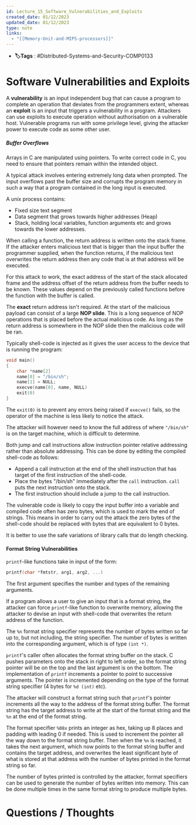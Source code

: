 ```yaml
---
id: Lecture_15_Software_Vulnerabilities_and_Exploits
created_date: 01/12/2023
updated_date: 01/12/2023
type: note
links:
  - "[[Memory-Unit-and-MIPS-processors]]"
---
```

* **🏷️Tags** : #Distributed-Systems-and-Security-COMP0133 
# Software Vulnerabilities and Exploits

A **vulnerability** is an input independent bug that can cause a program to complete an operation that deviates from the programmers extent, whereas an **exploit** is an input that triggers a vulnerability in a program. Attackers can use exploits to execute operation without authorisation on a vulnerable host. Vulnerable programs run with some privilege level, giving the attacker power to execute code as some other user.

##### Buffer Overflows

Arrays in C are manipulated using pointers. To write correct code in C, you need to ensure that pointers remain within the intended object.

A typical attack involves entering extremely long data when prompted. The input overflows past the buffer size and corrupts the program memory in such a way that a program contained in the long input is executed.

A unix process contains:
* Fixed size text segment
* Data segment that grows towards higher addresses (Heap)
* Stack, holding local variables, function arguments etc and grows towards the lower addresses.

When calling a function, the return address is written onto the stack frame. If the attacker enters malicious text that is bigger than the input buffer the programmer supplied, when the function returns, if the malicious text overwrites the return address then any code that is at that address will be executed.

For this attack to work, the exact address of the start of the stack allocated frame and the address offset of the return address from the buffer needs to be known. These values depend on the previously called functions before the function with the buffer is called.

The **exact** return address isn't required. At the start of the malicious payload can consist of a large **NOP slide**. This is a long sequence of NOP operations that is placed before the actual malicious code. As long as the return address is somewhere in the NOP slide then the malicious code will be ran.

Typically shell-code is injected as it gives the user access to the device that is running the program:

```c
void main()
{
	char *name[2]
	name[0] = "/bin/sh";
	name[1] = NULL;
	execve(name[0], name, NULL)
	exit(0)
}
```

The `exit(0)` is to prevent any errors being raised if `execve()` fails, so the operator of the machine is less likely to notice the attack. 

The attacker will however need to know the full address of where `"/bin/sh"` is on the target machine, which is difficult to determine.

Both jump and call instructions allow instruction pointer relative addressing rather than absolute addressing. This can be done by editing the compiled shell-code as follows:

* Append a call instruction at the end of the shell instruction that has target of the first instruction of the shell-code.
* Place the bytes "/bin/sh" immediately after the `call` instruction. `call` puts the next instruction onto the stack.
* The first instruction should include a jump to the call instruction.

The vulnerable code is likely to copy the input buffer into a variable and compiled code often has zero bytes, which is used to mark the end of strings. This means in order to carry out the attack the zero bytes of the shell-code should be replaced with bytes that are equivalent to 0 bytes.

It is better to use the safe variations of library calls that do length checking.


#### Format String Vulnerabilities

`printf`-like functions take in input of the form:

```c
printf(char *fmtstr, arg1, arg2, ...)
```

The first argument specifies the number and types of the remaining arguments.

If a program allows a user to give an input that is a format string, the attacker can force `printf`-like function to overwrite memory, allowing the attacker to devise an input with shell-code that overwrites the return address of the function.

The `%n` format string specifier represents the number of bytes written so far up to, but not including, the string specifier. The number of bytes is written into the corresponding argument, which is of type `(int *)`.

`printf`'s caller often allocates the format string buffer on the stack. C pushes parameters onto the stack in right to left order, so the format string pointer will be on the top and the last argument is on the bottom. The implementation of `printf` increments a pointer to point to successive arguments. The pointer is incremented depending on the type of the format string specifier (4 bytes for `%d (int)` etc).

The attacker will construct a format string such that `printf`'s pointer increments all the way to the address of the format string buffer. The format string has the target address to write at the start of the format string and the `%n` at the end of the format string.

The format specifier `%08x` prints an integer as hex, taking up 8 places and padding with leading 0 if needed. This is used to increment the pointer all the way down to the format string buffer. Then when the `%n` is reached, it takes the next argument, which now points to the format string buffer and contains the target address, and overwrites the least significant byte of what is stored at that address with the number of bytes printed in the format string so far.

The number of bytes printed is controlled by the attacker, format specifiers can be used to generate the number of bytes written into memory. This can be done multiple times in the same format string to produce multiple bytes.

# Questions / Thoughts